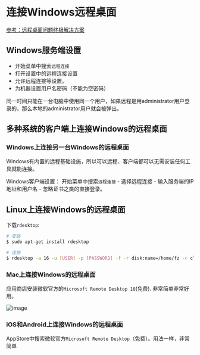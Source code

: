 # 连接Windows远程桌面

[参考：远程桌面问题终极解决方案](https://blog.csdn.net/molashaonian/article/details/53142886)


## Windows服务端设置
- 开始菜单中搜索`远程连接` 
- 打开设置中的远程连接设置 
- 允许远程连接等设置。
- 为机器设置用户名密码（不能为空密码）

同一时间只能在一台电脑中使用同一个用户，如果远程是用administrator用户登录的，那么本地的administrator用户就会被弹出。


## 多种系统的客户端上连接Windows的远程桌面

### Windows上连接另一台Windows的远程桌面
Windows有内置的远程基础设施，所以可以远程、客户端都可以无需安装任何工具就能连接。


Windows客户端设置：
开始菜单中搜索`远程连接` - 选择远程连接 - 输入服务端的IP地址和用户名 - 忽略证书之类的直接登录。


## Linux上连接Windows的远程桌面
下载`rdesktop`:
```sh
# 安装
$ sudo apt-get install rdesktop

# 连接
$ rdesktop -a 16 -u [USER] -p [PASSWORD] -f -r disk:name=/home/fz -r clipboard:PRIMARYCLIPBOARD -r sound:local [IP-ADDRESS]
```


### Mac上连接Windows的远程桌面

应用商店安装微软官方的`Microsoft Remote Desktop 10`(免费).
非常简单非常好用。

![image](https://user-images.githubusercontent.com/14041622/45266891-162d6280-b495-11e8-9b5c-1094ba7e87f7.png)


### iOS和Android上连接Windows的远程桌面
AppStore中搜索微软官方`Microsoft Remote Desktop`（免费）。用法一样，非常简单